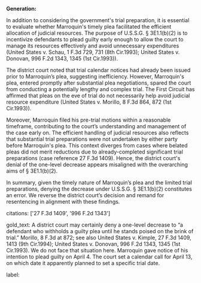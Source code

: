 **Generation:**

In addition to considering the government's trial preparation, it is essential to evaluate whether Marroquin's timely plea facilitated the efficient allocation of judicial resources. The purpose of U.S.S.G. § 3E1.1(b)(2) is to incentivize defendants to plead guilty early enough to allow the court to manage its resources effectively and avoid unnecessary expenditures (United States v. Schau, 1 F.3d 729, 731 (8th Cir.1993); United States v. Donovan, 996 F.2d 1343, 1345 (1st Cir.1993)). 

The district court noted that trial calendar notices had already been issued prior to Marroquin’s plea, suggesting inefficiency. However, Marroquin's plea, entered promptly after substantial plea negotiations, spared the court from conducting a potentially lengthy and complex trial. The First Circuit has affirmed that pleas on the eve of trial do not necessarily help avoid judicial resource expenditure (United States v. Morillo, 8 F.3d 864, 872 (1st Cir.1993)).

Moreover, Marroquin filed his pre-trial motions within a reasonable timeframe, contributing to the court’s understanding and management of the case early on. The efficient handling of judicial resources also reflects that substantial trial preparations were not undertaken by either party before Marroquin's plea. This context diverges from cases where belated pleas did not merit reductions due to already-completed significant trial preparations (case reference 27 F.3d 1409). Hence, the district court's denial of the one-level decrease appears misaligned with the overarching aims of § 3E1.1(b)(2).

In summary, given the timely nature of Marroquin’s plea and the limited trial preparations, denying the decrease under U.S.S.G. § 3E1.1(b)(2) constitutes an error. We reverse the district court’s decision and remand for resentencing in alignment with these findings.

citations: ['27 F.3d 1409', '996 F.2d 1343']

gold_text: A district court may certainly deny a one-level decrease to “a defendant who withholds a guilty plea until he stands poised on the brink of trial.” Morillo, 8 F.3d at 872; see also United States v. Kimple, 27 F.3d 1409, 1413 (9th Cir.1994); United States v. Donovan, 996 F.2d 1343, 1345 (1st Cir.1993). We do not face that situation here. Marroquin gave notice of his intention to plead guilty on April 4. The court set a calendar call for April 13, on which date it apparently planned to set a specific trial date.

label: 